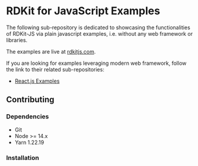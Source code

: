 # RDKit for JavaScript Examples

The following sub-repository is dedicated to showcasing the functionalities of RDKit-JS via plain javascript examples, i.e. without any web framework or libraries.

The examples are live at [rdkitjs.com](https://www.rdkitjs.com).

If you are looking for examples leveraging modern web framework, follow the link to their related sub-repositories:

- [React.js Examples](https://github.com/MichelML/rdkit-js/tree/master/examples/react-example)

## Contributing

### Dependencies

- Git
- Node >= 14.x
- Yarn 1.22.19

### Installation

